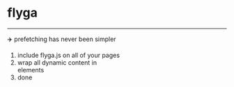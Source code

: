 # flyga

--- 

✈️ prefetching has never been simpler


1. include flyga.js on all of your pages
2. wrap all dynamic content in <main> elements
3. done

